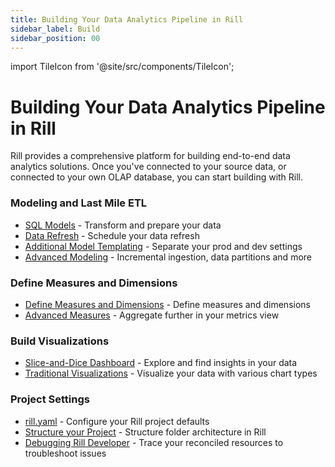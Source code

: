 ```yaml
---
title: Building Your Data Analytics Pipeline in Rill 
sidebar_label: Build
sidebar_position: 00
---
```


import TileIcon from '@site/src/components/TileIcon';


# Building Your Data Analytics Pipeline in Rill

Rill provides a comprehensive platform for building end-to-end data analytics solutions. Once you've connected to your source data, or connected to your own OLAP database, you can start building with Rill.

### Modeling and Last Mile ETL
- [SQL Models](/build/models) - Transform and prepare your data
- [Data Refresh](/build/models/data-refresh) - Schedule your data refresh  
- [Additional Model Templating](/build/models/environments) - Separate your prod and dev settings 
- [Advanced Modeling](/build/advanced-models) - Incremental ingestion, data partitions and more

### Define Measures and Dimensions
- [Define Measures and Dimensions](/build/metrics-view) - Define measures and dimensions 
- [Advanced Measures](/build/metrics-view/advanced-expressions) - Aggregate further in your metrics view
<!-- - [Define Data Access](#asd) - Define access and row access policies -->

### Build Visualizations

- [Slice-and-Dice Dashboard](/build/dashboards) - Explore and find insights in your data
- [Traditional Visualizations](/build/canvas) - Visualize your data with various chart types
  
### Project Settings
- [rill.yaml](/build/rill-project-file) - Configure your Rill project defaults
- [Structure your Project](/build/structure) - Structure folder architecture in Rill
- [Debugging Rill Developer](/build/debugging/trace-viewer) - Trace your reconciled resources to troubleshoot issues
  

<!-- 
## Modeling
<div className="tile-icon-grid">
    <TileIcon
    header="Prepare Your Data"
    content="Transform and prepare your data with Rill's powerful ETL capabilities."
    link="/build/models/"
    />
    <TileIcon
    header="Advanced Model Features"
    content="Need incremental refreshes or using ClickHouse Modeling? Click here!"
    link="/build/advanced-models"
    />
    </div>
## Define Measures and Dimensions
    <div className="tile-icon-grid">
    <TileIcon
    header="Create a Metrics Layer"
    content="Build a metrics layer to define key business metrics and KPIs."
    link="/build/metrics-view"
    />
    <TileIcon
    header="Advanced Measures"
    content="Build a metrics layer to define key business metrics and KPIs."
    link="/build/metrics-view"
    />
   </div>
## Build Visualizations
    <div className="tile-icon-grid">
    <TileIcon
    header="Explore Your Data"
    content="Use Rill's interactive data exploration tools to discover insights."
    link="/build/dashboards"
    />
    <TileIcon
    header="Canvas Your Data"
    content="Create your traditional Dashboard, referencing mutliple metric views."
    link="/build/canvas"
    />
        </div>
## Project Settings
    <div className="tile-icon-grid">
    <TileIcon
    header="Rill Project Defaults"
    content="Need to set project defaults on access, env variables, and time settings?"
    link="/build/rill-project-file"
    />
    <TileIcon
    header="Structure your Project"
    content="Need to set project defaults on access, env variables, and time settings?"
    link="/build/rill-project-file"
    />
</div>
 -->
